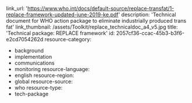 link_url: 'https://www.who.int/docs/default-source/replace-transfat/1-replace-framework-updated-june-2019-ke.pdf'
description: 'Technical document for WHO action package to eliminate industrially produced trans fat'
link_thumbnail: /assets/Toolkit/replace_technicaldoc_a4_v5.jpg
title: 'Technical package: REPLACE framework'
id: 2057cf36-ccac-45b3-b3f6-e2cd7054262d
resource-category:
  - background
  - implementation
  - communications
  - monitoring
resource-language:
  - english
resource-region:
  - global
resource-source:
  - who
resource-type:
  - tech-package
